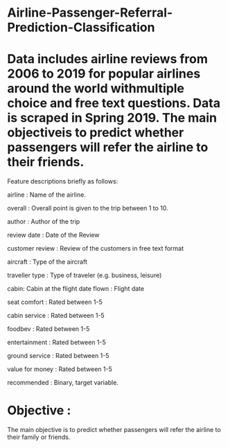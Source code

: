 # Airline-Passenger-Referral-Prediction-Classification


# Data includes airline reviews from 2006 to 2019 for popular airlines around the world withmultiple choice and free text questions. Data is scraped in Spring 2019. The main objectiveis to predict whether passengers will refer the airline to their friends.
Feature descriptions briefly as follows:

airline : Name of the airline.

overall : Overall point is given to the trip between 1 to 10.

author : Author of the trip

review date : Date of the Review

customer review : Review of the customers in free text format

aircraft : Type of the aircraft

traveller type : Type of traveler (e.g. business, leisure)

cabin: Cabin at the flight date flown : Flight date

seat comfort : Rated between 1-5

cabin service : Rated between 1-5

foodbev : Rated between 1-5

entertainment : Rated between 1-5

ground service : Rated between 1-5

value for money : Rated between 1-5

recommended : Binary, target variable.

# Objective :

The main objective is to predict whether passengers will refer the airline to their family or friends.
